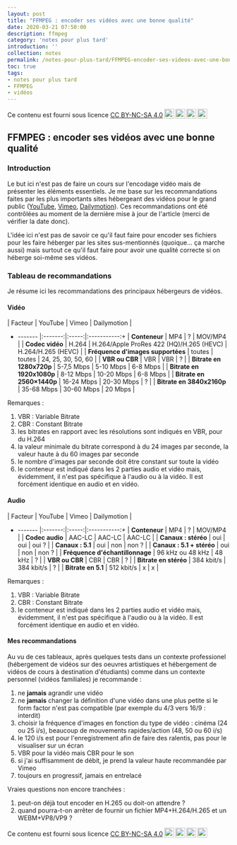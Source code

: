 ```yaml
---
layout: post
title: "FFMPEG : encoder ses vidéos avec une bonne qualité"
date: 2020-03-21 07:50:00
description: ffmpeg
category: 'notes pour plus tard'
introduction: ''
collection: notes
permalink: /notes-pour-plus-tard/FFMPEG-encoder-ses-videos-avec-une-bonne-qualite/
toc: true
tags:
- notes pour plus tard
- FFMPEG
- vidéos
---
```


Ce contenu est fourni sous licence [CC BY-NC-SA 4.0](https://creativecommons.org/licenses/by-nc-sa/4.0/deed.fr)<img style="height:22px!important;margin-left:3px;vertical-align:text-bottom;" src="https://mirrors.creativecommons.org/presskit/icons/cc.svg?ref=chooser-v1"><img style="height:22px!important;margin-left:3px;vertical-align:text-bottom;" src="https://mirrors.creativecommons.org/presskit/icons/by.svg?ref=chooser-v1"><img style="height:22px!important;margin-left:3px;vertical-align:text-bottom;" src="https://mirrors.creativecommons.org/presskit/icons/nc.svg?ref=chooser-v1"><img style="height:22px!important;margin-left:3px;vertical-align:text-bottom;" src="https://mirrors.creativecommons.org/presskit/icons/sa.svg?ref=chooser-v1">

## FFMPEG : encoder ses vidéos avec une bonne qualité
### Introduction
Le but ici n'est pas de faire un cours sur l'encodage vidéo mais de présenter les éléments essentiels. Je me base sur les recommandations faites par les plus importants sites hébergeant des vidéos pour le grand public ([YouTube](https://support.google.com/youtube/answer/1722171?hl=fr), [Vimeo](https://vimeo.com/help/compression), [Dailymotion](https://faq.dailymotion.com/hc/fr/articles/115008879507-Sp%C3%A9cifications-vid%C3%A9o)). Ces recommandations ont été contrôlées au moment de la dernière mise à jour de l'article (merci de vérifier la date donc).

L'idée ici n'est pas de savoir ce qu'il faut faire pour encoder ses fichiers pour les faire héberger par les sites sus-mentionnés (quoique... ça marche aussi) mais surtout ce qu'il faut faire pour avoir une qualité correcte si on héberge soi-même ses vidéos.

### Tableau de recommandations
Je résume ici les recommandations des principaux hébergeurs de vidéos.

#### Vidéo

| Facteur | YouTube | Vimeo | Dailymotion | 
+ ------- |:-------:|:-----:|:-----------:+ 
| **Conteneur** | MP4 | ? | MOV/MP4 | 
| **Codec vidéo** | H.264 | H.264/Apple ProRes 422 (HQ)/H.265 (HEVC) | H.264/H.265 (HEVC) | 
| **Fréquence d'images supportées** | toutes | toutes | 24, 25, 30, 50, 60 | 
| **VBR ou CBR** | VBR | VBR | ? |
| **Bitrate en 1280x720p**  | 5-7,5 Mbps | 5-10 Mbps | 6-8 Mbps | 
| **Bitrate en 1920x1080p** | 8-12 Mbps | 10-20 Mbps | 6-8 Mbps | 
| **Bitrate en 2560×1440p** | 16-24 Mbps | 20-30 Mbps | ? | 
| **Bitrate en 3840x2160p** | 35-68 Mbps | 30-60 Mbps | 20 Mbps |

Remarques :
1. VBR : Variable Bitrate
2. CBR : Constant Bitrate
3. les bitrates en rapport avec les résolutions sont indiqués en VBR, pour du H.264
4. la valeur minimale du bitrate correspond à du 24 images par seconde, la valeur haute à du 60 images par seconde
5. le nombre d'images par seconde doit être constant sur toute la vidéo
6. le conteneur est indiqué dans les 2 parties audio et vidéo mais, évidemment, il n'est pas spécifique à l'audio ou à la vidéo. Il est forcément identique en audio et en vidéo.

#### Audio

| Facteur | YouTube | Vimeo | Dailymotion | 
+ ------- |:-------:|:-----:|:-----------:+ 
| **Conteneur** | MP4 | ? | MOV/MP4 | 
| **Codec audio** | AAC-LC | AAC-LC | AAC-LC | 
| **Canaux : stéréo** | oui | oui | oui ? | 
| **Canaux : 5.1** | oui | non | non ? | 
| **Canaux : 5.1 + stéréo** | oui | non | non ? | 
| **Fréquence d'échantillonnage** | 96 kHz ou 48 kHz | 48 kHz | ? |
| **VBR ou CBR** | CBR | CBR | ? |
| **Bitrate en stéréo** | 384 kbit/s | 384 kbit/s | ? |
| **Bitrate en 5.1** | 512 kbit/s | x | x |

Remarques :
1. VBR : Variable Bitrate
2. CBR : Constant Bitrate
3. le conteneur est indiqué dans les 2 parties audio et vidéo mais, évidemment, il n'est pas spécifique à l'audio ou à la vidéo. Il est forcément identique en audio et en vidéo.

#### Mes recommandations

Au vu de ces tableaux, après quelques tests dans un contexte professionel (hébergement de vidéos sur des oeuvres artistiques et hébergement de vidéos de cours à destination d'étudiants) comme dans un contexte personnel (vidéos familiales) je recommande :
1. ne **jamais** agrandir une vidéo
2. ne **jamais** changer la définition d'une vidéo dans une plus petite si le form factor n'est pas compatible (par exemple du 4/3 vers 16/9 : interdit)
3. choisir la fréquence d'images en fonction du type de vidéo : cinéma (24 ou 25 i/s), beaucoup de mouvements rapides/action (48, 50 ou 60 i/s)
4. le 120 i/s est pour l'enregistrement afin de faire des ralentis, pas pour le visualiser sur un écran
5. VBR pour la vidéo mais CBR pour le son
6. si j'ai suffisamment de débit, je prend la valeur haute recommandée par Vimeo
7. toujours en progressif, jamais en entrelacé


Vraies questions non encore tranchées :
1. peut-on déjà tout encoder en H.265 ou doit-on attendre ?
2. quand pourra-t-on arrêter de fournir un fichier MP4+H.264/H.265 et un WEBM+VP8/VP9 ?



Ce contenu est fourni sous licence [CC BY-NC-SA 4.0](https://creativecommons.org/licenses/by-nc-sa/4.0/deed.fr)<img style="height:22px!important;margin-left:3px;vertical-align:text-bottom;" src="https://mirrors.creativecommons.org/presskit/icons/cc.svg?ref=chooser-v1"><img style="height:22px!important;margin-left:3px;vertical-align:text-bottom;" src="https://mirrors.creativecommons.org/presskit/icons/by.svg?ref=chooser-v1"><img style="height:22px!important;margin-left:3px;vertical-align:text-bottom;" src="https://mirrors.creativecommons.org/presskit/icons/nc.svg?ref=chooser-v1"><img style="height:22px!important;margin-left:3px;vertical-align:text-bottom;" src="https://mirrors.creativecommons.org/presskit/icons/sa.svg?ref=chooser-v1">
